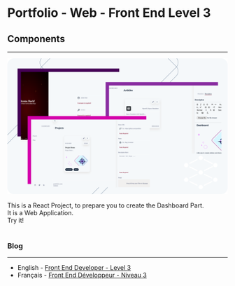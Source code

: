 # Portfolio - Web - Front End Level 3
## Components
---
![Project](./../../images/portfolio-dashboard.png)

This is a React Project, to prepare you to create the Dashboard Part.
<br>
It is a Web Application.
<br>
Try it!
<br><br>

### Blog
---
- English - [Front End Developer - Level 3](#)
- Français - [Front End Développeur - Niveau 3](#)

